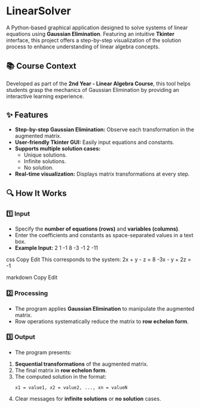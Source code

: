 # **LinearSolver**

A Python-based graphical application designed to solve systems of linear equations using **Gaussian Elimination**. Featuring an intuitive **Tkinter** interface, this project offers a step-by-step visualization of the solution process to enhance understanding of linear algebra concepts.

## 📚 **Course Context**
Developed as part of the **2nd Year - Linear Algebra Course**, this tool helps students grasp the mechanics of Gaussian Elimination by providing an interactive learning experience.

## ✨ **Features**
- **Step-by-step Gaussian Elimination:** Observe each transformation in the augmented matrix.
- **User-friendly Tkinter GUI:** Easily input equations and constants.
- **Supports multiple solution cases:**
  - Unique solutions.
  - Infinite solutions.
  - No solution.
- **Real-time visualization:** Displays matrix transformations at every step.

## 🔍 **How It Works**
### 1️⃣ **Input**
- Specify the **number of equations (rows)** and **variables (columns)**.
- Enter the coefficients and constants as space-separated values in a text box.
- **Example Input:**
2 1 -1 8 -3 -1 2 -11

css
Copy
Edit
This corresponds to the system:
2x + y - z = 8
-3x - y + 2z = -1

markdown
Copy
Edit

### 2️⃣ **Processing**
- The program applies **Gaussian Elimination** to manipulate the augmented matrix.
- Row operations systematically reduce the matrix to **row echelon form**.

### 3️⃣ **Output**
- The program presents:
1. **Sequential transformations** of the augmented matrix.
2. The final matrix in **row echelon form**.
3. The computed solution in the format:
   ```
   x1 = value1, x2 = value2, ..., xn = valueN
   ```
4. Clear messages for **infinite solutions** or **no solution** cases.
